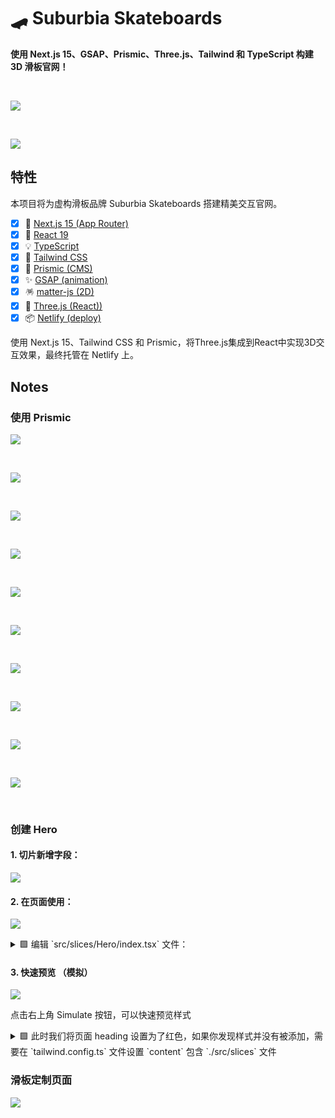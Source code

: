 # 🛹 Suburbia Skateboards

**使用 Next.js 15、GSAP、Prismic、Three.js、Tailwind 和 TypeScript 构建 3D 滑板官网！**

<br/>

![](./public/build-preview.png)

<br/>

![](./public/preview.png)

## 特性

本项目将为虚构滑板品牌 Suburbia Skateboards 搭建精美交互官网。

- [x] 🔌 [Next.js 15 (App Router)](https://nextjs.org)
- [x] 🎰 [React 19](https://react.dev)
- [x] 💡 [TypeScript](https://typescriptlang.org)
- [x] 🎨 [Tailwind CSS](https://tailwindcss.com)
- [x] 🧩 [Prismic (CMS)](https://prismic.io/)
- [x] ✨ [GSAP (animation)](https://gsap.com/docs/)
- [x] 🪅 [matter-js (2D)](http://brm.io/matter-js/)
- [x] 📸 [Three.js (React))](https://github.com/pmndrs/react-three-fiber)
- [x] 📦 [Netlify (deploy)](https://www.netlify.com/)

使用 Next.js 15、Tailwind CSS 和 Prismic，将Three.js集成到React中实现3D交互效果，最终托管在 Netlify 上。

## Notes

### 使用 Prismic

![](./public/Notes/start1.png)

<br/>

![](./public/Notes/start2.png)

<br/>

![](./public/Notes/start3.gif)

<br/>

![](./public/Notes/start4.png)

<br/>

![](./public/Notes/start5.png)

<br/>

![](./public/Notes/start6.png)

<br/>

![](./public/Notes/start7.png)

<br/>

![](./public/Notes/start8.png)

<br/>

![](./public/Notes/start9.png)

<br/>

![](./public/Notes/start10.png)

<br/>

### 创建 Hero

#### 1. 切片新增字段：

![](./public/Notes/hero-01.png)

#### 2. 在页面使用：

![](./public/Notes/hero-02.png)

<details>
<summary>🟩 编辑 `src/slices/Hero/index.tsx` 文件：</summary>

```tsx
import type { Content } from '@prismicio/client'
import type { JSX } from 'react'
import { PrismicNextLink } from '@prismicio/next'
import { PrismicRichText, type SliceComponentProps } from '@prismicio/react'

/**
 * Props for `Hero`.
 */
export type HeroProps = SliceComponentProps<Content.HeroSlice>

/**
 * Component for "Hero" Slices.
 */
export default function Hero({ slice }: HeroProps): JSX.Element {
  return (
    <section
      data-slice-type={slice.slice_type}
      data-slice-variation={slice.variation}
    >
      <div className="text-red-700">
        <PrismicRichText field={slice.primary.heading} />
      </div>

      <PrismicRichText field={slice.primary.body} />
      <PrismicNextLink field={slice.primary.button}>
        Click
      </PrismicNextLink>
    </section>
  )
}
```

</details>

#### 3. 快速预览 （模拟）

![](./public/Notes/hero-03.png)

点击右上角 Simulate 按钮，可以快速预览样式

<details>
<summary>🟩 此时我们将页面 heading 设置为了红色，如果你发现样式并没有被添加，需要在 `tailwind.config.ts` 文件设置 `content` 包含 `./src/slices` 文件 </summary>

```ts
import type { Config } from 'tailwindcss'

export default {
  content: [
    './src/pages/**/*.{js,ts,jsx,tsx,mdx}',
    './src/components/**/*.{js,ts,jsx,tsx,mdx}',
    './src/app/**/*.{js,ts,jsx,tsx,mdx}',
    './src/slices/**/*.{js,ts,jsx,tsx,mdx}',
  ],
  // ...
} satisfies Config
```

![](./public/Notes/hero-04.png)
回到项目，刷新两次或三次页面，数据就能同步到本地项目了。

![](./public/Notes/hero-05.png)

</details>

### 滑板定制页面

![](./public/Notes/build-page.png)
